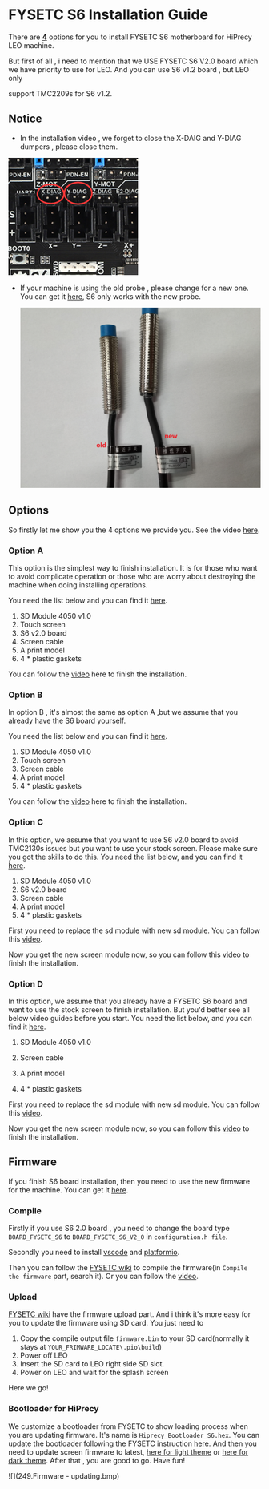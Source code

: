 # FYSETC S6 Installation Guide

There are <u>**4**</u> options  for you  to install FYSETC S6 motherboard  for HiPrecy LEO machine.

But first of all , i need to mention that we USE FYSETC S6 V2.0 board which we have priority to use for LEO. And you can use S6 v1.2 board , but LEO only 

support TMC2209s for S6 v1.2.

## Notice

- In the installation video , we forget to close the X-DAIG and Y-DIAG dumpers , please  close them.


![img](diag.png)

- If your machine is using the old probe , please change for a new one. You can get it [here](https://www.aliexpress.com/item/1005001644904733.html?spm=5261.ProductManageOnline.0.0.37b34edfQFaFLd
), S6 only works with the new probe.
  
  <img src="Probe.jpg" style="zoom:50%;" /> 

## Options

So firstly let me show you the 4 options we provide you. See the video [here](https://www.youtube.com/watch?v=JwpbHcIDuRg).

### Option A

This option is the simplest way to finish installation. It is for those who want to avoid complicate operation or those who are worry about destroying the machine when doing installing operations. 

You need the list below and you can find it [here](https://www.aliexpress.com/item/1005001388620584.html?spm=5261.ProductManageOnline.0.0.42fb4edffQhUC1).

1. SD Module 4050 v1.0
2. Touch screen
3. S6 v2.0 board
4. Screen cable
5. A print model
6. 4 * plastic gaskets

You can follow the [video](https://youtu.be/BhZoQ32DnBE) here to finish the installation.

### Option B

In option B , it's almost the same as option A ,but we assume that you already have the S6 board yourself.

You need the list below and you can find it [here](https://www.aliexpress.com/item/1005001388620584.html?spm=5261.ProductManageOnline.0.0.42fb4edffQhUC1).

1. SD Module 4050 v1.0
2. Touch screen
3. Screen cable
4. A print model
5. 4 * plastic gaskets

You can follow the [video](https://youtu.be/BhZoQ32DnBE) here to finish the installation.

### Option C

In this option, we assume that you want to use S6 v2.0 board to avoid TMC2130s issues but you want to use your stock screen. Please make sure you got the skills to do this. You need the list below, and you can find it [here](https://www.aliexpress.com/item/1005001388620584.html?spm=5261.ProductManageOnline.0.0.42fb4edffQhUC1).

1. SD Module 4050 v1.0
2. S6 v2.0 board
3. Screen cable
4. A print model
5. 4 * plastic gaskets

First you need to replace the sd module with new sd module. You can follow this [video](https://www.youtube.com/watch?v=Uad3ZhkHbRU).

Now you get the new screen module now, so you can follow this [video](https://youtu.be/BhZoQ32DnBE) to finish the installation.

### Option D

In this option, we assume that you already have a  FYSETC S6 board and want to use the stock screen to finish installation. But you'd better see all below video guides before you start. You need the list below, and you can find it [here](https://www.aliexpress.com/item/1005001388922186.html?spm=5261.ProductManageOnline.0.0.6d274edfaUbvHV).

1. SD Module 4050 v1.0

2. Screen cable

3. A print model

4. 4 * plastic gaskets

First you need to replace the sd module with new sd module. You can follow this [video](https://www.youtube.com/watch?v=Uad3ZhkHbRU).

Now you get the new screen module now, so you can follow this [video](https://youtu.be/BhZoQ32DnBE) to finish the installation.

## Firmware

If you finish S6 board installation, then you need to use the new firmware for the machine. You can get it [here](https://github.com/HiPrecy/Firmware-HiPrecy/tree/LEO/2.0.x-S6).

### Compile

Firstly if you use S6 2.0 board , you need to change the board type ```BOARD_FYSETC_S6``` to ```BOARD_FYSETC_S6_V2_0``` in ```configuration.h file```.

Secondly you need to install [vscode](https://code.visualstudio.com/) and [platformio](https://platformio.org/). 

Then you can follow the [FYSETC wiki](https://wiki.fysetc.com/FYSETC_S6/) to compile the firmware(in ```Compile the firmware``` part, search it). Or you can follow the [video](https://www.youtube.com/watch?v=jctbREgrldM). 

### Upload

[FYSETC wiki](https://wiki.fysetc.com/FYSETC_S6/) have the firmware upload part. And i think it's more easy for you to update the firmware using SD card. You just need to

1. Copy the compile output file ```firmware.bin``` to your SD card(normally it stays at ```YOUR_FRIMWARE_LOCATE\.pio\build```)
2. Power off LEO
3. Insert the SD card to LEO right side SD slot.
4. Power on LEO and wait for the splash screen

Here we go!

### Bootloader for HiPrecy

We customize a bootloader from FYSETC to show loading process when you are updating firmware. It's name is ```Hiprecy_Bootloader_S6.hex```. You can update the bootloader following the FYSETC instruction [here](https://github.com/FYSETC/Bootloader-S6). And then you need to update screen firmware to latest, [here for light theme](https://github.com/HiPrecy/Touch-Lcd-LEO) or [here for dark theme](https://github.com/HiPrecy/Touch-Lcd-LEO/tree/2.0.x-Dark). After that , you are good to go. Have fun!

![](249.Firmware - updating.bmp)